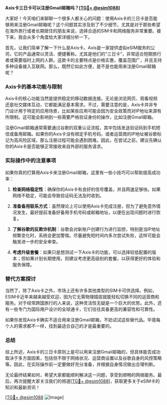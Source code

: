 **Axis卡三日卡可以注册Gmail邮箱吗？[[TG💪+ @esim1088](https://t.me/s/esim1088)]**

大家好！今天咱们来聊聊一个很多人都关心的问题：使用Axis卡的三日卡是否能够用来注册Gmail邮箱呢？这个问题其实涉及到了不少细节，尤其是对于那些希望在海外旅行或者长期居住的朋友来说，选择合适的SIM卡和网络服务非常重要。接下来，我会从多个角度给大家详细分析一下。

首先，让我们简单了解一下什么是Axis卡。Axis是一家提供虚拟eSIM服务的公司，它的产品通常以灵活、便捷著称。尤其是他们的“三日卡”，非常适合短期旅行者或需要临时上网的人群。这款卡的主要特点是价格实惠，覆盖范围广，并且支持多种设备接入互联网。那么，既然它如此方便，是不是也能用来注册Gmail邮箱呢？

### Axis卡的基本功能与限制

Axis卡的核心功能当然是提供稳定的移动数据连接。无论是浏览网页、观看视频还是社交媒体互动，它都能满足基本需求。不过，需要注意的是，Axis卡并非专门设计用于特定的应用场景，比如某些应用可能会因为安全政策而对IP地址来源有所限制。这可能会影响到一些需要严格验证身份的操作，比如注册Gmail邮箱。

注册Gmail邮箱通常需要通过谷歌的双重认证流程，其中包括发送验证码到手机短信或备用邮箱。如果你的Axis卡没有绑定手机号码，或者运营商的IP地址被谷歌标记为高风险区域，那么注册过程可能会遇到困难。因此，在尝试之前，建议先确认你的Axis卡是否能够正常接收来自外部的服务请求。

### 实际操作中的注意事项

如果你真的打算用Axis卡来注册Gmail邮箱，这里有一些小技巧可以帮助提高成功率：

1. **检查网络稳定性**：确保你的Axis卡有良好的信号覆盖，并且网速足够快。如果网络不稳定，可能会导致验证码无法及时收到。
   
2. **准备备用联系方式**：虽然理论上可以使用Axis卡完成注册，但为了避免意外情况发生，最好提前准备好备用手机号码或邮箱地址，以便在出现问题时进行恢复。

3. **了解谷歌的反欺诈机制**：谷歌会对新账户创建行为进行监控，特别是当IP地址频繁变化时，系统会更加警惕。尽量避免短时间内多次尝试失败，这样可能会触发进一步的安全审查。

4. **考虑升级套餐**：如果只是想测试一下Axis卡的功能，可以选择较低配置的版本；但如果计划长期使用，则建议考虑更高级别的套餐，以获得更好的体验和服务保障。

### 替代方案探讨

当然了，除了Axis卡之外，市场上还有许多其他类型的SIM卡可供选择。例如，ESIM卡近年来越来越受欢迎，因为它无需物理插拔就能轻松切换不同的运营商和服务。对于经常跨国旅行的人来说，这种灵活性无疑是一个巨大的优势。此外，还有一些专门为国际用户设计的全球通卡，它们往往具备更高的兼容性和可靠性。

如果你发现Axis卡确实不适合用来注册Gmail邮箱，不妨试试这些替代品。毕竟每个人的需求都不一样，找到最适合自己的才是最重要的。

### 总结

综上所述，Axis卡的三日卡原则上是可以用来注册Gmail邮箱的，但具体能否成功取决于多方面因素，包括但不限于网络状况、运营商设置以及谷歌自身的风控策略等。因此，在实际操作前一定要做好充分准备，并根据自身情况做出合理判断。

无论最终结果如何，希望大家都能顺利解决这一问题，享受到顺畅的网络服务。最后，再次提醒大家关注我们的频道[[TG💪+ @esim1088](https://t.me/s/esim1088)]，获取更多关于eSIM卡的知识和最新资讯！

[[TG💪+ @esim1088](https://t.me/s/esim1088) ![Image](https://i.postimg.cc/4NQfJmqS/Snipaste-2025-05-13-00-14-12.png)]